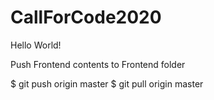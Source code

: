 # CallForCode2020

Hello World!

Push Frontend contents to Frontend folder


$ git push origin master
$ git pull origin master

